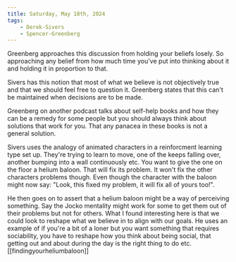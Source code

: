 ```yaml
---
title: Saturday, May 18th, 2024
tags:
    - Derek-Sivers
    - Spencer-Greenberg
---
```


Greenberg approaches this discussion from holding your beliefs losely. So approaching any belief
from how much time you've put into thinking about it and holding it in proportion to that.

Sivers has this notion that most of what we believe is not objectively true and that we should feel
free to question it. Greenberg states that this can't be maintained when decisions are to be made.

Greenberg on another podcast talks about self-help books and how they can be a remedy for some
people but you should always think about solutions that work for you. That any panacea in these
books is not a general solution.

Sivers uses the analogy of animated characters in a reinforcment learning type set up. They're
trying to learn to move, one of the keeps falling over, another bumping into a wall continuously
etc. You want to give the one on the floor a helium baloon. That will fix its problem. It won't fix
the other characters problems though. Even though the character with the baloon might now say:
"Look, this fixed my problem, it will fix all of yours too!".

He then goes on to assert that a helium baloon might be a way of perceiving something. Say the Jocko
mentality might work for some to get them out of their problems but not for others. What I found
interesting here is that we could look to reshape what we believe in to align with our goals. He
uses an example of if you're a bit of a loner but you want something that requires sociability, you
have to reshape how you think about being social, that getting out and about during the day is the
right thing to do etc.
[[findingyourheliumbaloon]]

